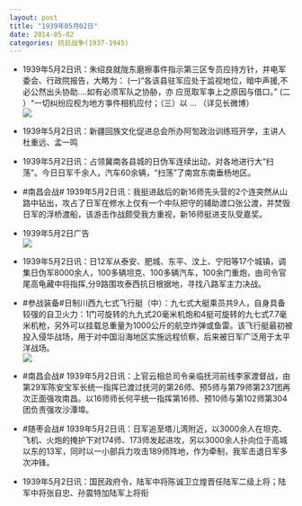 ```yaml
---
layout: post
title: "1939年05月02日"
date: 2014-05-02
categories: 抗日战争(1937-1945)
---
```


<meta name="referrer" content="no-referrer" />

- 1939年5月2日讯：朱绍良就陇东磨擦事件指示第三区专员应持方针，并电军委会、行政院报告，大略为： (一)“各该县驻军应处于监视地位，暗中声援,不必公然出头协助....如有必须军队之协胁，亦 应觅取军亊上之原因与借口。” (二 ）“一切纠纷应枧为地方亊件相机应付；（三）以 ... （详见长微博） <br/><img src="https://ww3.sinaimg.cn/large/aca367d8jw1eg08kecrkbj20c80gsdie.jpg" />

- 1939年5月2日讯：新疆回族文化促进总会所办阿訇政治训练班开学，主讲人杜重远、孟一鸣 

- 1939年5月2日讯：占领冀南各县城的日伪军连续出动，对各地进行大“扫荡”。今日日军千余人，汽车60余辆，“扫荡”了南宫东南垂杨地区。 

- #南昌会战# 1939年5月2日讯：我挺进敌后的新16师先头营的2个连突然从山路中钻出，攻占了日军在修水上仅有一个中队把守的辅助渡口张公渡，并焚毁日军的浮桥渡船，该游击作战颇受我方重视，新16师挺进支队受嘉奖。 

- 1939年5月2日广告 <br/><img src="https://ww4.sinaimg.cn/large/aca367d8jw1efzsz1a5z5j206q0gl75u.jpg" />

- 1939年5月2日讯：日12军从泰安、肥城、东平、汶上、宁阳等17个城镇，调集日伪军8000余人，100多辆坦克、100多辆汽车，100余门重炮，由司令官尾高龟藏中将指挥,分9路围攻泰西抗日根据地，寻找八路军主力决战。 

- #参战装备#日制川西九七式飞行艇（中）：九七式大艇乘员共9人，自身具备较强的自卫火力：1门可旋转的九九式20毫米机炮和4挺可旋转的九七式7.7毫米机枪，另外可以挂载总重量为1000公斤的航空炸弹或鱼雷。该飞行艇最初被投入侵华战场，用于对中国沿海地区实施远程侦察，后来被日军广泛用于太平洋战场。 <br/><img src="https://ww2.sinaimg.cn/large/aca367d8jw1efzp7qcy8ij20g40utafc.jpg" />

- #南昌会战# 1939年5月2日讯：上官云相总司令亲临抚河前线李家渡督战，由第29军陈安宝军长统一指挥已渡过抚河的第26师、预5师与第79师第237团再次正面强攻南昌。以16师师长何平统一指挥第16师、预10师与第102师第304团负责强攻沙潭埠。 

- #随枣会战# 1939年5月2日讯：日军追至塔儿湾附近，以3000余人在坦克、飞机、火炮的掩护下对174师、173师发起进攻，另以3000余人扑向位于高城以东的13军，同时以一小部兵力攻击189师阵地，作为牵制，我军击退日军多次冲锋。 

- 1939年5月2日讯：国民政府令，陆军中将陈诚卫立煌晋任陆军二级上将；陆军中将张自忠、孙震特加陆军上将衔 

